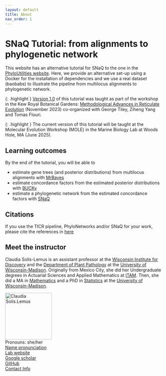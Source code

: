 ```yaml
---
layout: default
title: About
nav_order: 1
---
```


# SNaQ Tutorial: from alignments to phylogenetic network

This website has an alternative tutorial for SNaQ to the one in the [PhyloUtilities website](https://juliaphylo.github.io/PhyloUtilities/). Here, we provide an alternative set-up using a Docker for the installation of dependencies and we use a real dataset (baobabs) to illustrate the pipeline from multilocus alignments to phylogenetic network.


{: .highlight }
[Version 1.0](https://github.com/solislemuslab/snaq-tutorial/tree/v1.0) of this tutorial was taught as part of the workshop in the Kew Royal Botanical Gardens: [Methodological Advances in Reticulate Evolution](https://gtiley.github.io/RBG-Networks/about/) (November 2023) co-organized with George Tiley, Ziheng Yang and Tomas Flouri.

{: .highlight }
The current version of this tutorial will be taught at the Molecular Evolution Workshop (MOLE) in the Marine Biology Lab at Woods Hole, MA (June 2025).


## Learning outcomes

By the end of the tutorial, you will be able to
- estimate gene trees (and posterior distributions) from multilocus alignments with [MrBayes](http://nbisweden.github.io/MrBayes/)
- estimate concordance factors from the estimated posterior distributions with [BUCKy](http://pages.stat.wisc.edu/~ane/bucky/index.html)
- estimate a phylogenetic network from the estimated concordance factors with [SNaQ](https://github.com/JuliaPhylo/SNaQ.jl)


## Citations

If you use the TICR pipeline, PhyloNetworks and/or SNaQ for your work, please cite the references in [here](https://solislemuslab.github.io/snaq-tutorial/lecture-notes/citations.html)

## Meet the instructor

Claudia Sol&iacute;s-Lemus is an assistant professor at the [Wisconsin Institute for Discovery](https://wid.wisc.edu/) and the [Department of Plant Pathology](https://plantpath.wisc.edu/) at the [University of Wisconsin-Madison](http://www.wisc.edu). Originally from Mexico City, she did her Undergraduate degrees
in Actuarial Sciences and Applied Mathematics at [ITAM](https://www.itam.mx/en).
Then, she did a MA in [Mathematics](http://www.math.wisc.edu) and a PhD in [Statistics](http://www.stat.wisc.edu) at the [University of Wisconsin-Madison](http://www.wisc.edu). 

<div class="container">
    <div class="row">
        <div class="column">
            <a href="https://solislemuslab.github.io/snaq-tutorial/images/claudiaSmall1.png">
            <img src="https://solislemuslab.github.io/snaq-tutorial/images/claudiaSmall1.png" width="150"
                  title="Claudia Sol&iacute;s-Lemus" alt="Claudia Sol&iacute;s.Lemus"/></a>
        </div>
        <div class="column">
            Pronouns: she/her <br/>
            <a href="https://namedrop.io/claudiasolislemus">Name pronunciation</a><br/>
            <a href="https://solislemuslab.github.io/">Lab website</a><br/>
            <a href="https://scholar.google.com/citations?user=GrUypj8AAAAJ&hl=en&oi=ao">Google scholar</a><br/>
            <a href="https://github.com/crsl4">GitHub</a><br/>
            <a href="https://solislemuslab.github.io//pages/people.html">Contact Info</a><br/>
        </div>
    </div>
</div>


